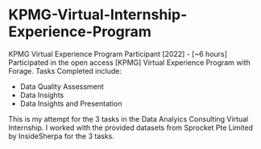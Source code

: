 # KPMG-Virtual-Internship-Experience-Program

KPMG Virtual Experience Program Participant [2022] - [~6 hours]
Participated in the open access [KPMG] Virtual Experience Program with Forage.
Tasks Completed include:
- Data Quality Assessment
- Data Insights
- Data Insights and Presentation

This is my attempt for the 3 tasks in the Data Analyics Consulting Virtual Internship. 
I worked with the provided datasets from Sprocket Pte Limited by InsideSherpa for the 3 tasks.
